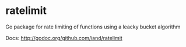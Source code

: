 ratelimit
=========

Go package for rate limiting of functions using a leacky bucket algorithm

Docs: http://godoc.org/github.com/iand/ratelimit
